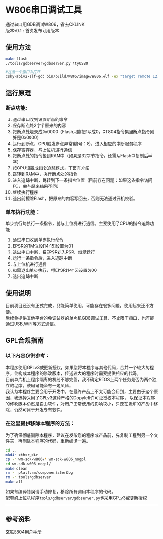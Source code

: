 # W806串口调试工具
通过串口用GDB调试W806，省去CKLINK  
版本v0.1 : 首次发布可用版本  

## 使用方法
```bash
make flash
./tools/gdbserver/gdbserver.py ttyUSB0

#在另一个窗口中打开
csky-abiv2-elf-gdb bin/build/W806/image/W806.elf -ex "target remote 127.0.0.1:3334"
```


## 运行原理
### 断点功能:
1. 通过串口收到设置断点的命令
2. 保存断点处2字节原来的内容
3. 把断点处烧录成0x0000（Flash只能把1写成0，XT804指令集里断点指令刚好是0x0000）
4. 运行到断点，CPU触发断点异常(编号：8)，进入相应的中断服务程序
5. 保存寄存器，与上位机进行通信
6. 把断点处的指令搬到RAM中（如果是32字节指令，还需从Flash中复制后半字）
7. 把CPU设置成指令追踪模式，下面有介绍
8. 跳转到RAM中，执行断点处的指令
9. 进入追踪中断，跳转到下一条指令位置（目前存在问题：如果这条指令访问PC，会与原来结果不同）
10. 继续执行程序
11. 退出前擦除Flash，把原来的内容写回去，否则无法通过开机校验。

### 单布执行功能：
单步执行每执行一条指令，就与上位机进行通信。主要使用了CPU的指令追踪功能  
1. 通过串口收到单步执行命令
2. EPSR的TM位段[14:15]设置为01
3. 退出串口中断，把EPSR存入PSR，继续运行
4. 运行一条指令后，进入追踪中断
5. 与上位机进行通信
6. 如需退出单步执行，将EPSR[14:15]设置为00
9. 退出追踪中断


## 使用说明
目前项目还没有正式完成，只能简单使用，可能存在很多问题，使用起来还不方便。  
后续会提供其他平台的免调试器的单片机GDB调试工具，不止限于串口，也可能通过USB,WiFi等方式通信。  


## GPL合规指南
### 以下内容仅供参考：  
本程序使用GPLv3或更新授权，如果您将本程序与其他代码，合并一个较大的程序，会构成本程序的修改版本，传送较大的程序时需要提供相应的代码。  
目前单片机上程序隔离的机制不够完善，我不确定RTOS上两个任务是否为两个独立的程序，使用可能会有一定风险。  
我认为本程序主要会用于开发中，在最终产品上不太可能会用到，主要由于这个原因，我选择采用了GPLv3这种严格的Copyleft许可证授权本程序，
以保证本程序的修改版本仍然是自由软件，对用户正常使用的影响较小，只要在发布的产品中移除，仍然可用于开发专有软件。  

### 在这里提供移除本程序的方法：  
为了确保彻底删除本程序，建议在发布您的程序或产品前，先复制工程到另一个文件夹，再删除本程序的代码，重新编译一遍。  
```bash
cd ..
mkdir other_dir
cp -r wm-sdk-w806/* wm-sdk-w806_nogpl
cd wm-sdk-w806_nogpl/
make clean
rm -r platform/component/SerDbg
rm -r tools/gdbserver
make all
```
如果有编译错误请手动修复，移除所有调用本程序的代码。  
配套的上位机程序`tools/gdbserver/gdbserver.py`也采用GPLv3或更新授权  

--------------------

## 参考资料
[玄铁E804用户手册](https://www.t-head.cn/technology?icon=E804)
